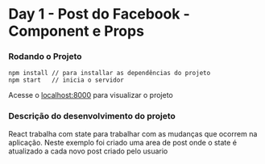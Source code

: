 # Day 1 - Post do Facebook - Component e Props

### Rodando o Projeto

```
npm install // para installar as dependências do projeto
npm start	// inicia o servidor
```
Acesse o [localhost:8000](http://localhost:8080/) para visualizar o projeto

### Descrição do desenvolvimento do projeto

React trabalha com state para trabalhar com as mudanças que ocorrem na aplicação.
Neste exemplo foi criado uma area de post onde o state é atualizado a cada novo post criado pelo usuario